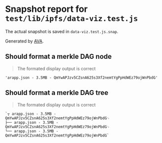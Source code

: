 # Snapshot report for `test/lib/ipfs/data-viz.test.js`

The actual snapshot is saved in `data-viz.test.js.snap`.

Generated by [AVA](https://ava.li).

## Should format a merkle DAG node

> The formated display output is correct

    'arapp.json - 3.5MB - QmYwAPJzv5CZsnA625s3Xf2nemtYgPpHdWEz79ojWnPbdG'

## Should format a merkle DAG tree

> The formated display output is correct

    `┬ arapp.json - 3.5MB - QmYwAPJzv5CZsnA625s3Xf2nemtYgPpHdWEz79ojWnPbdG␊
    ├── arapp.json - 3.5MB - QmYwAPJzv5CZsnA625s3Xf2nemtYgPpHdWEz79ojWnPbdG␊
    └── arapp.json - 3.5MB - QmYwAPJzv5CZsnA625s3Xf2nemtYgPpHdWEz79ojWnPbdG`
